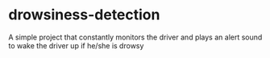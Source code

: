 # drowsiness-detection
A simple project that constantly monitors the driver and plays an alert sound to wake the driver up if he/she is drowsy

